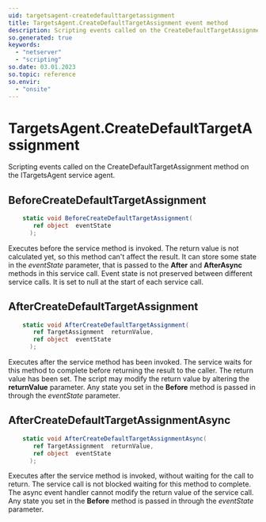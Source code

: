 ```yaml
---
uid: targetsagent-createdefaulttargetassignment
title: TargetsAgent.CreateDefaultTargetAssignment event method
description: Scripting events called on the CreateDefaultTargetAssignment method on the TargetsAgent service agent.
so.generated: true
keywords:
  - "netserver"
  - "scripting"
so.date: 03.01.2023
so.topic: reference
so.envir:
  - "onsite"
---
```

# TargetsAgent.CreateDefaultTargetAssignment

Scripting events called on the <see cref='M:SuperOffice.CRM.Services.ITargetsAgent.CreateDefaultTargetAssignment'>CreateDefaultTargetAssignment</see> method on the <see cref='ITargetsAgent'>ITargetsAgent</see>  service agent.

## BeforeCreateDefaultTargetAssignment
```cs
    static void BeforeCreateDefaultTargetAssignment(
       ref object  eventState
      );
```
Executes before the service method is invoked.
The return value is not calculated yet, so this method can't affect the result.
It can store some state in the *eventState* parameter, that is passed to the **After** and **AfterAsync** methods in this service call.
Event state is not preserved between different service calls. It is set to null at the start of each service call.
## AfterCreateDefaultTargetAssignment
```cs
    static void AfterCreateDefaultTargetAssignment(
       ref TargetAssignment  returnValue,
       ref object  eventState
      );
```
Executes after the service method has been invoked. The service waits for this method to complete before returning the result to the caller.
The return value has been set. The script may modify the return value by altering the **returnValue** parameter.
Any state you set in the **Before** method is passed in through the *eventState* parameter.
## AfterCreateDefaultTargetAssignmentAsync
```cs
    static void AfterCreateDefaultTargetAssignmentAsync(
       ref TargetAssignment  returnValue,
       ref object  eventState
      );
```
Executes after the service method is invoked, without waiting for the call to return.
The service call is not blocked waiting for this method to complete.
The async event handler cannot modify the return value of the service call.
Any state you set in the **Before** method is passed in through the *eventState* parameter.

